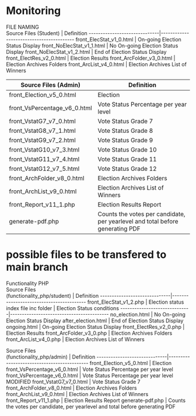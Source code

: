 # Monitoring

FILE NAMING <br>
Source Files (Student)        | Definition
------------------------------|-----------------------------------------
front_ElecStat_v1_0.html      | On-going Election Status Display
front_NoElecStat_v1_1.html    | No On-going Election Status Display
front_NoElecStat_v1_2.html    | End of Election Status Display
front_ElectRes_v2_0.html      | Election Results
front_ArcFolder_v3_0.html     | Election Archives Folders
front_ArcList_v4_0.html       | Election Archives List of Winners


Source Files (Admin)          | Definition
------------------------------|--------------------------------------------
front_Election_v5_0.html      | Election
front_VsPercentage_v6_0.html  | Vote Status Percentage per year level
front_VstatG7_v7_0.html       | Vote Status Grade 7
front_VstatG8_v7_1.html       | Vote Status Grade 8
front_VstatG9_v7_2.html       | Vote Status Grade 9
front_VstatG10_v7_3.html      | Vote Status Grade 10
front_VstatG11_v7_4.html      | Vote Status Grade 11
front_VstatG12_v7_5.html      | Vote Status Grade 12
front_ArchFolder_v8_0.html    | Election Archives Folders
front_ArchList_v9_0.html      | Election Archives List of Winners
front_Report_v11_1.php        | Election Results Report
generate-pdf.php              | Counts the votes per candidate, per yearlevel and total before generating PDF

# possible files to be transfered to main branch
Functionality PHP <br>
Source Files <br>
(functionality_php/student)   | Definition
------------------------------|-----------------------------------------
front_ElecStat_v1_2.php       | Election status index file
inc folder                    | Election Status conditions
------------------------------|------------------------------------------
no_election.html              | No On-going Election Status Display
after_election.html           | End of Election Status Display
ongoing.html                  | On-going Election Status Display
front_ElectRes_v2_0.php       | Election Results
front_ArcFolder_v3_0.php      | Election Archives Folders
front_ArcList_v4_0.php        | Election Archives List of Winners



Source Files <br>
(functionality_php/admin)     | Definition
------------------------------|--------------------------------------------
front_Election_v5_0.html      | Election
front_VsPercentage_v6_0.html  | Vote Status Percentage per year level
front_VsPercentage_v6_0.html  | Vote Status Percentage per year level MODIFIED
front_VstatG7_v7_0.html       | Vote Status Grade 7
front_ArchFolder_v8_0.html    | Election Archives Folders
front_ArchList_v9_0.html      | Election Archives List of Winners
front_Report_v11_1.php        | Election Results Report
generate-pdf.php              | Counts the votes per candidate, per yearlevel and total before generating PDF

